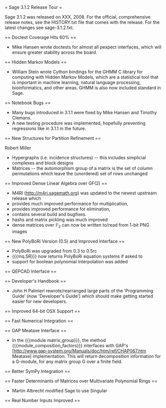 = Sage 3.1.2 Release Tour =

Sage 3.1.2 was released on XXX, 2008. For the official, comprehensive release notes, see the HISTORY.txt file that comes with the release. For the latest changes see sage-3.1.2.txt. 

== Doctest Coverage Hits 60% ==
 * Mike Hansen wrote doctests for almost all pexpect interfaces, which will ensure greater stability across the board.

== Hidden Markov Models ==
 * William Stein wrote Cython bindings for the GHMM C library for computing with Hidden Markov Models, which are a statistical tool that is important in machine learning, natural language processing, bioinformatics, and other areas.  GHMM is also now included standard in Sage.

== Notebook Bugs ==
 * Many bugs introduced in 3.1.1 were fixed by Mike Hansen and Timothy Clemans. 
 * A new testing procedure was implemented, hopefully preventing regressions like in 3.1.1 in the future.

== New Structures for Partition Refinement ==

Robert Miller

 * Hypergraphs (i.e. incidence structures) -- this includes simplicial complexes and block designs
 * Matrices -- the automorphism group of a matrix is the set of column permutations which leave the (unordered) set of rows unchanged

== Improved Dense Linear Algebra over GF(2) ==
 * M4RI (http://m4ri.sagemath.org) was updated to the newest upstream release which
  * provides much improved performance for multiplication,
  * provides improved performance for elimination,
  * contains several build and bugfixes.
 * hashs and matrix pickling was much improved
 * dense matrices over $\mathbb{F}_2$ can now be written to/read from 1-bit PNG images

== New PolyBoRi Version (0.5) and Improved Interface ==
 * PolyBoRi was upgraded from 0.3 to 0.5rc
 * {{{mq.SR}}} now returns PolyBoRi equation systems if asked to
 * support for boolean polynomial interpolation was added

== QEPCAD Interface ==

== Developer's Handbook ==
 *  John H Palmieri rewrote/rearranged large parts of the 'Programming Guide' (now 'Developer's Guide') which should make getting started easier for new developers.

== Improved 64-bit OSX Support ==

== Fast Numerical Integration ==

== GAP Meataxe Interface ==
 * In the {{{module matrix_group}}}, the method {{{module_composition_factors}}} interfaces with GAP's [http://www.gap-system.org/Manuals/doc/htm/ref/CHAP067.htm Meataxe] implementation. This will return decomposition information for a G-module, for any matrix group G over a finite field.

== Better SymPy Integration ==

== Faster Determinants of Matrices over Multivariate Polynomial Rings ==
 * Martin Albrecht modified Sage to use Singular 

== Real Number Inputs Improved ==
